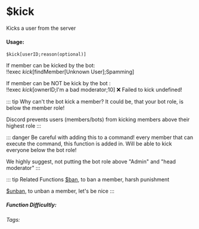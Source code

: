 # $kick
Kicks a user from the server

#### Usage: 
`$kick[userID;reason(optional)]`

If member can be kicked by the bot:
<br/>
<discord-messages>
	<discord-message :bot="false" role-color="#ffcc9a" author="Discord Moderator">
		!!exec $kick[$findMember[Unknown User];Spamming]
	</discord-message>
</discord-messages>

If member can be NOT be kick by the bot <Badge type="warning" text="Read Below why" vertical="middle" />:
<br/>
<discord-messages>
	<discord-message :bot="false" role-color="#ffcc9a" author="Discord Moderator">
		!!exec $kick[$ownerID;I'm a bad moderator;10]
	</discord-message>
	<discord-message :bot="true" role-color="#0099ff" author="Custom Command" avatar="https://media.discordapp.net/avatars/725721249652670555/781224f90c3b841ba5b40678e032f74a.webp">
		❌  Failed to kick undefined!
	</discord-message>
</discord-messages>



::: tip Why can't the bot kick a member?
It could be, that your bot role, is below the member role! 

Discord prevents users (members/bots) from kicking members above their highest role
:::

::: danger Be careful with adding this to a command!
every member that can execute the command, this function is added in. Will be able to kick everyone below the bot role!

We highly suggest, not putting the bot role above "Admin" and "head moderator"
:::

::: tip Related Functions
[$ban](../Member/ban.md), to ban a member, harsh punishment

[$unban](../Member/unban.md), to unban a member, let's be nice
:::

##### Function Difficultly: <Badge type="warning" text="Medium" vertical="middle" /> 
###### Tags: <Badge type="tip" text="kick" vertical="middle" /> <Badge type="tip" text="punish" vertical="middle" /> <Badge type="tip" text="member" vertical="middle" /> <Badge type="tip" text="moderation" vertical="middle" /> <Badge type="tip" text="moderator" vertical="middle" />